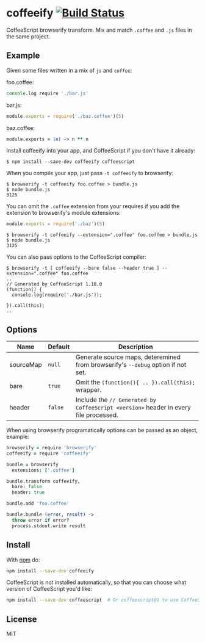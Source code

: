 # coffeeify [![Build Status](https://travis-ci.org/jnordberg/coffeeify.svg?branch=master)](https://travis-ci.org/jnordberg/coffeeify)

CoffeeScript browserify transform. Mix and match `.coffee` and `.js` files in the same project.

## Example

Given some files written in a mix of `js` and `coffee`:

foo.coffee:

```coffee
console.log require './bar.js'
```

bar.js:

```javascript
module.exports = require('./baz.coffee')(5)
```

baz.coffee:

```coffee
module.exports = (n) -> n ** n
```

Install coffeeify into your app, and CoffeeScript if you don't have it already:

```
$ npm install --save-dev coffeeify coffeescript
```

When you compile your app, just pass `-t coffeeify` to browserify:

```shell
$ browserify -t coffeeify foo.coffee > bundle.js
$ node bundle.js
3125
```

You can omit the `.coffee` extension from your requires if you add the extension to browserify's module extensions:

```javascript
module.exports = require('./baz')(5)
```

```
$ browserify -t coffeeify --extension=".coffee" foo.coffee > bundle.js
$ node bundle.js
3125
```

You can also pass options to the CoffeeScript compiler:

```
$ browserify -t [ coffeeify --bare false --header true ] --extension=".coffee" foo.coffee
..
// Generated by CoffeeScript 1.10.0
(function() {
  console.log(require('./bar.js'));

}).call(this);
..
```

## Options

Name       | Default   | Description
-----------|-----------|-------------------------------------------------------------------------------------------
sourceMap  | `null`    | Generate source maps, deteremined from browserify's `--debug` option if not set.
bare       | `true`    | Omit the `(function(){ .. }).call(this);` wrapper.
header     | `false`   | Include the `// Generated by CoffeeScript <version>` header in every file processed.

When using browserify programatically options can be passed as an object, example:

```coffee
browserify = require 'browserify'
coffeeify = require 'coffeeify'

bundle = browserify
  extensions: ['.coffee']

bundle.transform coffeeify,
  bare: false
  header: true

bundle.add 'foo.coffee'

bundle.bundle (error, result) ->
  throw error if error?
  process.stdout.write result
```

## Install

With [npm](https://npmjs.org) do:

```bash
npm install --save-dev coffeeify
```

CoffeeScript is not installed automatically, so that you can choose what version of CoffeeScript you'd like:

```bash
npm install --save-dev coffeescript  # Or coffeescript@1 to use CoffeeScript 1.x
```

## License

MIT

